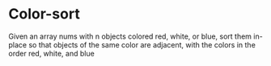 # Color-sort
Given an array nums with n objects colored red, white, or blue, sort them in-place so that objects of the same color are adjacent, with the colors in the order red, white, and blue
